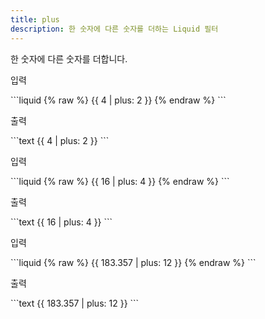 ```yaml
---
title: plus
description: 한 숫자에 다른 숫자를 더하는 Liquid 필터
---
```


한 숫자에 다른 숫자를 더합니다.

<p class="code-label">입력</p>
```liquid
{% raw %}
{{ 4 | plus: 2 }}
{% endraw %}
```

<p class="code-label">출력</p>
```text
{{ 4 | plus: 2 }}
```

<p class="code-label">입력</p>
```liquid
{% raw %}
{{ 16 | plus: 4 }}
{% endraw %}
```

<p class="code-label">출력</p>
```text
{{ 16 | plus: 4 }}
```

<p class="code-label">입력</p>
```liquid
{% raw %}
{{ 183.357 | plus: 12 }}
{% endraw %}
```

<p class="code-label">출력</p>
```text
{{ 183.357 | plus: 12 }}
```
